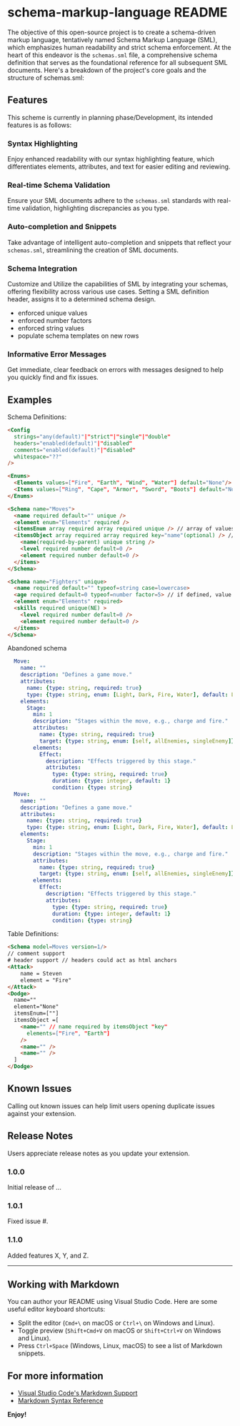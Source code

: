 # schema-markup-language README

The objective of this open-source project is to create a schema-driven markup language, tentatively named Schema Markup Language (SML), which emphasizes human readability and strict schema enforcement. At the heart of this endeavor is the `schemas.sml` file, a comprehensive schema definition that serves as the foundational reference for all subsequent SML documents. Here's a breakdown of the project's core goals and the structure of schemas.sml:

## Features

This scheme is currently in planning phase/Development, its intended features is as follows:

### Syntax Highlighting

Enjoy enhanced readability with our syntax highlighting feature, which differentiates elements, attributes, and text for easier editing and reviewing.


### Real-time Schema Validation

Ensure your SML documents adhere to the `schemas.sml` standards with real-time validation, highlighting discrepancies as you type.


### Auto-completion and Snippets

Take advantage of intelligent auto-completion and snippets that reflect your `schemas.sml`, streamlining the creation of SML documents.


### Schema Integration

Customize and Utilize the capabilities of SML by integrating your schemas, offering flexibility across various use cases. Setting a SML definition header, assigns it to a determined schema design.

- enforced unique values
- enforced number factors
- enforced string values
- populate schema templates on new rows

### Informative Error Messages

Get immediate, clear feedback on errors with messages designed to help you quickly find and fix issues.


## Examples

Schema Definitions:
```html
<Config 
  strings="any(default)"|"strict"|"single"|"double"
  headers="enabled(default)"|"disabled"
  comments="enabled(default)"|"disabled"
  whitespace="??"
/>

<Enums>
  <Elements values=["Fire", "Earth", "Wind", "Water"] default="None"/>
  <Items values=["Ring", "Cape", "Armor", "Sword", "Boots"] default="None" strict />
</Enums>

<Schema name="Moves">
  <name required default="" unique />
  <element enum="Elements" required />
  <itemsEnum array required array required unique /> // array of values
  <itemsObject array required array required key="name"(optional) /> // array of objects
    <name(required-by-parent) unique string />
    <level required number default=0 />
    <element required number default=0 />
  </items>
</Schema>

<Schema name="Fighters" unique>
  <name required default="" typeof=string case=lowercase>
  <age required default=0 typeof=number factor=5> // if defined, value must be Mod 5 == 0
  <element enum="Elements" required>
  <skills required unique(NE) >
    <level required number default=0 />
    <element required number default=0 />
  </items>
</Schema>
```
Abandoned schema
```yaml
  Move:
    name: ""
    description: "Defines a game move."
    attributes:
      name: {type: string, required: true}
      type: {type: string, enum: [Light, Dark, Fire, Water], default: Light}
    elements:
      Stage:
        min: 1
        description: "Stages within the move, e.g., charge and fire."
        attributes:
          name: {type: string, required: true}
          target: {type: string, enum: [self, allEnemies, singleEnemy]}
        elements:
          Effect:
            description: "Effects triggered by this stage."
            attributes:
              type: {type: string, required: true}
              duration: {type: integer, default: 1}
              condition: {type: string}
  Move:
    name: ""
    description: "Defines a game move."
    attributes:
      name: {type: string, required: true}
      type: {type: string, enum: [Light, Dark, Fire, Water], default: Light}
    elements:
      Stage:
        min: 1
        description: "Stages within the move, e.g., charge and fire."
        attributes:
          name: {type: string, required: true}
          target: {type: string, enum: [self, allEnemies, singleEnemy]}
        elements:
          Effect:
            description: "Effects triggered by this stage."
            attributes:
              type: {type: string, required: true}
              duration: {type: integer, default: 1}
              condition: {type: string}
```

Table Definitions:
```html
<Schema model=Moves version=1/>
// comment support
# header support // headers could act as html anchors
<Attack>
    name = Steven
    element = "Fire"
</Attack>
<Dodge>
  name="" 
  element="None"
  itemsEnum=[""]
  itemsObject =[
    <name="" // name required by itemsObject "key"
      elements=["Fire", "Earth"]
    />
    <name="" />
    <name="" />
  ] 
</Dodge>
```

## Known Issues

Calling out known issues can help limit users opening duplicate issues against your extension.

## Release Notes

Users appreciate release notes as you update your extension.

### 1.0.0

Initial release of ...

### 1.0.1

Fixed issue #.

### 1.1.0

Added features X, Y, and Z.

---

## Working with Markdown

You can author your README using Visual Studio Code. Here are some useful editor keyboard shortcuts:

* Split the editor (`Cmd+\` on macOS or `Ctrl+\` on Windows and Linux).
* Toggle preview (`Shift+Cmd+V` on macOS or `Shift+Ctrl+V` on Windows and Linux).
* Press `Ctrl+Space` (Windows, Linux, macOS) to see a list of Markdown snippets.

## For more information

* [Visual Studio Code's Markdown Support](http://code.visualstudio.com/docs/languages/markdown)
* [Markdown Syntax Reference](https://help.github.com/articles/markdown-basics/)

**Enjoy!**
